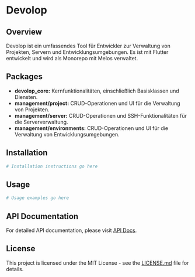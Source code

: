 
# Devolop

## Overview

Devolop ist ein umfassendes Tool für Entwickler zur Verwaltung von Projekten, Servern und Entwicklungsumgebungen. Es ist mit Flutter entwickelt und wird als Monorepo mit Melos verwaltet.

## Packages

- **devolop_core:** Kernfunktionalitäten, einschließlich Basisklassen und Diensten.
- **management/project:** CRUD-Operationen und UI für die Verwaltung von Projekten.
- **management/server:** CRUD-Operationen und SSH-Funktionalitäten für die Serververwaltung.
- **management/environments:** CRUD-Operationen und UI für die Verwaltung von Entwicklungsumgebungen.

## Installation

```bash
# Installation instructions go here
```

## Usage

```bash
# Usage examples go here
```

## API Documentation

For detailed API documentation, please visit [API Docs](#).

## License

This project is licensed under the MIT License - see the [LICENSE.md](LICENSE.md) file for details.
